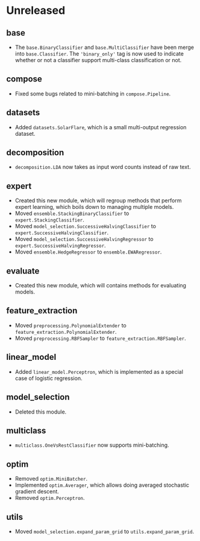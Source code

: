 # Unreleased

## base

- The `base.BinaryClassifier` and `base.MultiClassifier` have been merge into `base.Classifier`. The `'binary_only'` tag is now used to indicate whether or not a classifier support multi-class classification or not.

## compose

- Fixed some bugs related to mini-batching in `compose.Pipeline`.

## datasets

- Added `datasets.SolarFlare`, which is a small multi-output regression dataset.

## decomposition

- `decomposition.LDA` now takes as input word counts instead of raw text.

## expert

- Created this new module, which will regroup methods that perform expert learning, which boils down to managing multiple models.
- Moved `ensemble.StackingBinaryClassifier` to `expert.StackingClassifier`.
- Moved `model_selection.SuccessiveHalvingClassifier` to `expert.SuccessiveHalvingClassifier`.
- Moved `model_selection.SuccessiveHalvingRegressor` to `expert.SuccessiveHalvingRegressor`.
- Moved `ensemble.HedgeRegressor` to `ensemble.EWARegressor`.

## evaluate

- Created this new module, which will contains methods for evaluating models.

## feature_extraction

- Moved `preprocessing.PolynomialExtender` to `feature_extraction.PolynomialExtender`.
- Moved `preprocessing.RBFSampler` to `feature_extraction.RBFSampler`.

## linear_model

- Added `linear_model.Perceptron`, which is implemented as a special case of logistic regression.

## model_selection

- Deleted this module.

## multiclass

- `multiclass.OneVsRestClassifier` now supports mini-batching.

## optim

- Removed `optim.MiniBatcher`.
- Implemented `optim.Averager`, which allows doing averaged stochastic gradient descent.
- Removed `optim.Perceptron`.

## utils

- Moved `model_selection.expand_param_grid` to `utils.expand_param_grid`.
